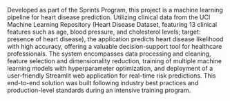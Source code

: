 Developed as part of the Sprints Program, this project is a machine learning pipeline for heart disease prediction. Utilizing clinical data from the UCI Machine Learning Repository (Heart Disease Dataset, featuring 13 clinical features such as age, blood pressure, and cholesterol levels; target: presence of heart disease), the application predicts heart disease likelihood with high accuracy, offering a valuable decision-support tool for healthcare professionals. The system encompasses data processing and cleaning, feature selection and dimensionality reduction, training of multiple machine learning models with hyperparameter optimization, and deployment of a user-friendly Streamlit web application for real-time risk predictions. This end-to-end solution was built following industry best practices and production-level standards during an intensive training program.
